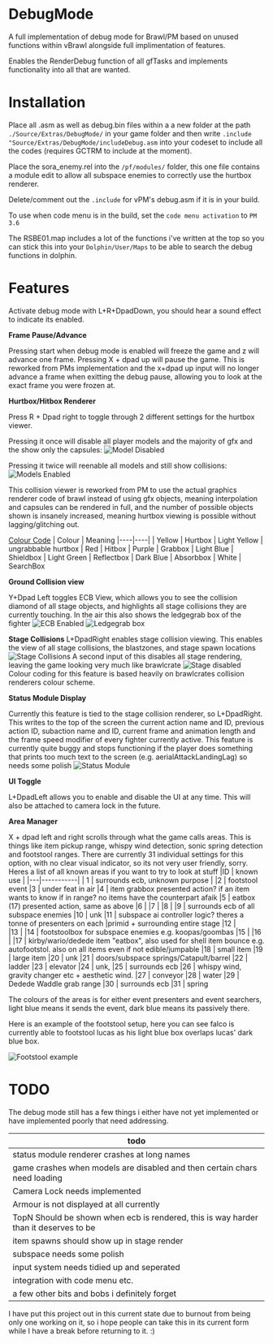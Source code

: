 # DebugMode
A full implementation of debug mode for Brawl/PM based on unused functions within vBrawl alongside full implimentation of features. 

Enables the RenderDebug function of all gfTasks and implements functionality into all that are wanted.

# Installation
Place all .asm as well as debug.bin files within a a new folder at the path `./Source/Extras/DebugMode/` in your game folder and then write `.include "Source/Extras/DebugMode/includeDebug.asm` into your codeset to include all the codes (requires GCTRM to include at the moment).

Place the sora_enemy.rel into the `/pf/modules/` folder, this one file contains a module edit to allow all subspace enemies to correctly use the hurtbox renderer.

Delete/comment out the `.include` for vPM's debug.asm if it is in your build.

To use when code menu is in the build, set the `code menu activation` to `PM 3.6` 

The RSBE01.map includes a lot of the functions i've written at the top so you can stick this into your `Dolphin/User/Maps` to be able to search the debug functions in dolphin.
# Features
Activate debug mode with L+R+DpadDown, you should hear a sound effect to indicate its enabled.

__Frame Pause/Advance__

Pressing start when debug mode is enabled will freeze the game and z will advance one frame. Pressing X + dpad up will pause the game. This is reworked from PMs implementation and the x+dpad up input will no longer advance a frame when exitting the debug pause, allowing you to look at the exact frame you were frozen at. 

__Hurtbox/Hitbox Renderer__

Press R + Dpad right to toggle through 2 different settings for the hurtbox viewer. 

Pressing it once will disable all player models and the majority of gfx and the show only the capsules:
![Model Disabled](https://imgur.com/sUHhBwp.png)

Pressing it twice will reenable all models and still show collisions: 
![Models Enabled](https://imgur.com/AhY0Oi8.png)

This collision viewer is reworked from PM to use the actual graphics renderer code of brawl instead of using gfx objects, meaning interpolation and capsules can be rendered in full, and the number of possible objects shown is insanely increased, meaning hurtbox viewing is possible without lagging/glitching out.

<ins>Colour Code</ins>
| Colour | Meaning
|----|----|
| Yellow | Hurtbox
| Light Yellow | ungrabbable hurtbox
| Red | Hitbox
| Purple | Grabbox
| Light Blue | Shieldbox
| Light Green | Reflectbox
| Dark Blue | Absorbbox
| White | SearchBox

__Ground Collision view__

Y+Dpad Left toggles ECB View, which allows you to see the collision diamond of all stage objects, and highlights all stage collisions they are currently touching. In the air this also shows the ledgegrab box of the fighter
![ECB Enabled](https://imgur.com/xsHAUb2.png)
![Ledgegrab box](https://imgur.com/pyhkdvc.png)

__Stage Collisions__
L+DpadRight enables stage collision viewing. This enables the view of all stage collisions, the blastzones, and stage spawn locations
![Stage Collisions](https://imgur.com/c7MT6xK.png)
A second input of this disables all stage rendering, leaving the game looking very much like brawlcrate
![Stage disabled](https://imgur.com/GwKOorI.png)
Colour coding for this feature is based heavily on brawlcrates collision renderers colour scheme.

__Status Module Display__

Currently this feature is tied to the stage collision renderer, so L+DpadRight. This writes to the top of the screen the current action name and ID, previous action ID, subaction name and ID, current frame and animation length and the frame speed modifier of every fighter currently active.  This feature is currently quite buggy and stops functioning if the player does something that prints too much text to the screen (e.g. aerialAttackLandingLag) so needs some polish
![Status Module](https://imgur.com/S33WTOw.png)

__UI Toggle__

L+DpadLeft allows you to enable and disable the UI at any time. This will also be attached to camera lock in the future.

__Area Manager__

X + dpad left and right scrolls through what the game calls areas. This is things like item pickup range, whispy wind detection, sonic spring detection and footstool ranges. There are currently 31 individual settings for this option, with no clear visual indicator, so its not very user friendly, sorry. Heres a list of all known areas if you want to try to look at stuff 
|ID | known use |
|---|-----------|
| 1 | surrounds ecb, unknown purpose |
|2 | footstool event
|3 | under feat in air
|4 | item grabbox presented action? if an item wants to know if in range? no items have the counterpart afaik
|5 | eatbox (17) presented action, same as above
|6 |
|7 |
|8 | 
|9 | surrounds ecb of all subspace enemies
|10 | unk 
|11 | subspace ai controller logic? theres a tonne of presenters on each |primid + surrounding entire stage
|12 |  
|13 | 
|14 | footstoolbox for subspace enemies e.g. koopas/goombas
|15 | 
|16 | 
|17 | kirby/wario/dedede item "eatbox", also used for shell item bounce e.g. autofootstol. also on all items even if not edible/jumpable
|18 | small item
|19 | large item
|20 | unk 
|21 | doors/subspace springs/Catapult/barrel
|22 | ladder
|23 | elevator
|24 | unk,
|25 | surrounds ecb 
|26 | whispy wind, gravity changer etc + aesthetic wind.
|27 | conveyor
|28 | water 
|29 | Dedede Waddle grab range 
|30 | surrounds ecb
|31 | spring

The colours of the areas is for either event presenters and event searchers, light blue means it sends the event, dark blue means its passively there.

Here is an example of the footstool setup, here you can see falco is currently able to footstool lucas as his light blue box overlaps lucas' dark blue box.

![Footstool example](https://imgur.com/C1EInNU.png)

# TODO

The debug mode still has a few things i either have not yet implemented or have implemented poorly that need addressing. 

|todo|
|------|
|status module renderer crashes at long names
|game crashes when models are disabled and then certain chars need loading
|Camera Lock needs implemented
|Armour is not displayed at all currently
|TopN Should be shown when ecb is rendered, this is way harder than it deserves to be
|item spawns should show up in stage render
|subspace needs some polish
|input system needs tidied up and seperated
|integration with code menu etc.
|a few other bits and bobs i definitely forget

I have put this project out in this current state due to burnout from being only one working on it, so i hope people can take this in its current form while I have a break before returning to it. :)
